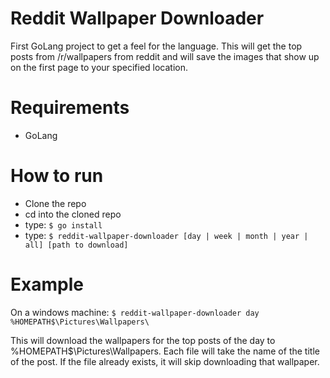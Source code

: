 # Reddit Wallpaper Downloader
First GoLang project to get a feel for the language. This will get the top posts from /r/wallpapers from reddit and will save the images that show up on the first page to your specified location. 

# Requirements
* GoLang

# How to run
* Clone the repo
* cd into the cloned repo
* type: `$ go install`
* type: `$ reddit-wallpaper-downloader [day | week | month | year | all] [path to download]`

# Example
On a windows machine:
`$ reddit-wallpaper-downloader day %HOMEPATH$\Pictures\Wallpapers\`

This will download the wallpapers for the top posts of the day to %HOMEPATH$\Pictures\Wallpapers\. Each file will take the name of the title of the post. If the file already exists, it will skip downloading that wallpaper.